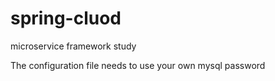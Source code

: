 # spring-cluod
microservice framework study

The configuration file needs to use your own mysql password
